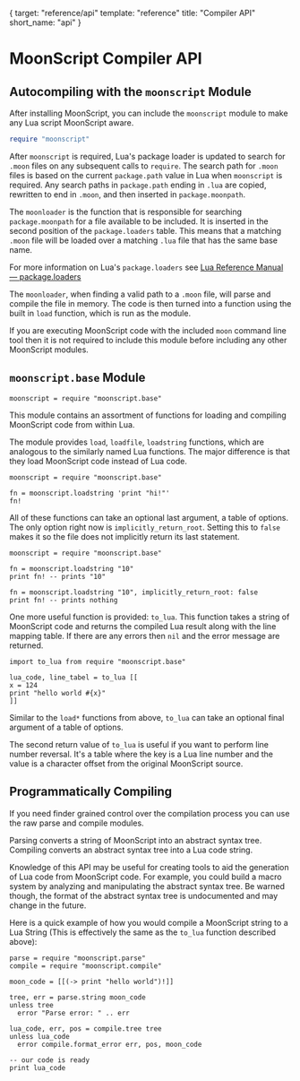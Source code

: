 {
  target: "reference/api"
  template: "reference"
  title: "Compiler API"
  short_name: "api"
}

# MoonScript Compiler API

## Autocompiling with the `moonscript` Module

After installing MoonScript, you can include the `moonscript` module to make
any Lua script MoonScript aware.

```lua
require "moonscript"
```

After `moonscript` is required, Lua's package loader is updated to search for
`.moon` files on any subsequent calls to `require`. The search path for `.moon`
files is based on the current `package.path` value in Lua when `moonscript` is
required. Any search paths in `package.path` ending in `.lua` are copied,
rewritten to end in `.moon`, and then inserted in `package.moonpath`.

The `moonloader` is the function that is responsible for searching
`package.moonpath` for a file available to be included. It is inserted in the
second position of the `package.loaders` table. This means that a matching `.moon` file
will be loaded over a matching `.lua` file that has the same base name.

For more information on Lua's `package.loaders` see [Lua Reference Manual
&mdash;
package.loaders](http://www.lua.org/manual/5.1/manual.html#pdf-package.loaders)

The `moonloader`, when finding a valid path to a `.moon` file, will parse and
compile the file in memory. The code is then turned into a function using the
built in `load` function, which is run as the module.

If you are executing MoonScript code with the included `moon` command line tool
then it is not required to include this module before including any other
MoonScript modules.

## `moonscript.base` Module

```moononly
moonscript = require "moonscript.base"
```

This module contains an assortment of functions for loading and compiling
MoonScript code from within Lua.

The module provides `load`, `loadfile`, `loadstring` functions, which are
analogous to the similarly named Lua functions. The major difference is that
they load MoonScript code instead of Lua code.


```moononly
moonscript = require "moonscript.base"

fn = moonscript.loadstring 'print "hi!"'
fn!
```

All of these functions can take an optional last argument, a table of options.
The only option right now is `implicitly_return_root`. Setting this to `false`
makes it so the file does not implicitly return its last statement.


```moononly
moonscript = require "moonscript.base"

fn = moonscript.loadstring "10"
print fn! -- prints "10"

fn = moonscript.loadstring "10", implicitly_return_root: false
print fn! -- prints nothing
```

One more useful function is provided: `to_lua`. This function takes a string of
MoonScript code and returns the compiled Lua result along with the line mapping
table. If there are any errors then `nil` and the error message are returned.


```moononly
import to_lua from require "moonscript.base"

lua_code, line_tabel = to_lua [[
x = 124
print "hello world #{x}"
]]
```

Similar to the `load*` functions from above, `to_lua` can take an optional
final argument of a table of options.

The second return value of `to_lua` is useful if you want to perform line
number reversal. It's a table where the key is a Lua line number and the value
is a character offset from the original MoonScript source.

## Programmatically Compiling

If you need finder grained control over the compilation process you can use the
raw parse and compile modules.

Parsing converts a string of MoonScript into an abstract syntax tree. Compiling
converts an abstract syntax tree into a Lua code string.

Knowledge of this API may be useful for creating tools to aid the generation of
Lua code from MoonScript code. For example, you could build a macro system by
analyzing and manipulating the abstract syntax tree. Be warned though, the
format of the abstract syntax tree is undocumented and may change in the
future.

Here is a quick example of how you would compile a MoonScript string to a Lua
String (This is effectively the same as the `to_lua` function described above):

```moononly
parse = require "moonscript.parse"
compile = require "moonscript.compile"

moon_code = [[(-> print "hello world")!]]

tree, err = parse.string moon_code
unless tree
  error "Parse error: " .. err

lua_code, err, pos = compile.tree tree
unless lua_code
  error compile.format_error err, pos, moon_code

-- our code is ready
print lua_code
```
